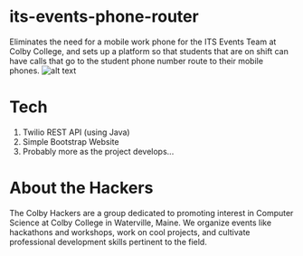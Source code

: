 # its-events-phone-router
Eliminates the need for a mobile work phone for the ITS Events Team at Colby College, and sets up a platform so that students that are on shift can have calls that go to the student phone number route to their mobile phones. 
![alt text](/preview.png "preview")
# Tech
1. Twilio REST API (using Java)
2. Simple Bootstrap Website
3. Probably more as the project develops...
# About the Hackers
The Colby Hackers are a group dedicated to promoting interest in Computer Science at Colby College in Waterville, Maine. We organize events like hackathons and workshops, work on cool projects, and cultivate professional development skills pertinent to the field.

